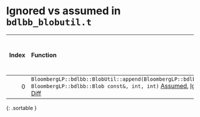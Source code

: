 # Ignored vs assumed in `bdlbb_blobutil.t`

<script src="../sorttable.js"></script>
|   Index | Function                                                                                                                                                                             |   Difference in number of lines |   Function size difference in bytes |   Number of lines in assumed build | Number of bytes in assumed build   |   Number of lines in ignored build | Number of bytes in ignored build   |
|--------:|:-------------------------------------------------------------------------------------------------------------------------------------------------------------------------------------|--------------------------------:|------------------------------------:|-----------------------------------:|:-----------------------------------|-----------------------------------:|:-----------------------------------|
|       0 | `BloombergLP::bdlbb::BlobUtil::append(BloombergLP::bdlbb::Blob*, BloombergLP::bdlbb::Blob const&, int, int)` [Assumed](0.assume.s.txt), [Ignored](0.none.s.txt), [Diff](0.diff.html) |                              -1 |                                   0 |                                512 | 4,301,168                          |                                512 | 4,300,608                          |
{: .sortable }
